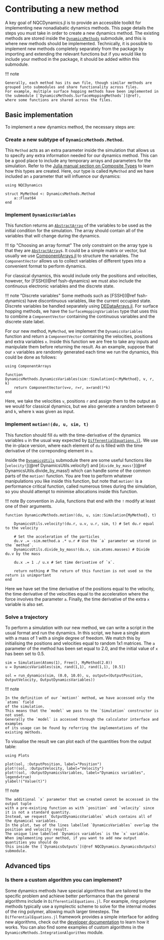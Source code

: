 
# Contributing a new method

A key goal of NQCDynamics.jl is to provide an accessible toolkit for implementing new nonadiabatic dynamics methods.
This page details the steps you must take in order to create a new dynamics method.
The existing methods are stored inside the [`DynamicsMethods`](@ref) submodule, and this is where new methods should be implemented.
Technically, it is possible to implement new methods completely separately from the package by importing and extending
the relevant functions but if you would like to include your method in the package, it should be added within this submodule.

!!! note

    Generally, each method has its own file, though similar methods are grouped into submodules and share functionality across files.
    For example, multiple surface hopping methods have been implemented in the submodule [`DynamicsMethods.SurfaceHoppingMethods`](@ref),
    where some functions are shared across the files. 

## Basic implementation

To implement a new dynamics method, the necessary steps are:

### Create a new subtype of `DynamicsMethods.Method`.

This `Method` acts as an extra parameter inside the simulation that allows us to specify
any extra information needed for our dynamics method.
This can be a good place to include any temporary arrays and parameters for the simulation.
Refer to the [Julia manual section on Composite Types](https://docs.julialang.org/en/v1/manual/types/#Composite-Types)
to learn how this types are created.
Here, our type is called `MyMethod` and we have included an `a` parameter that will influence our dynamics:
```@example mymethod
using NQCDynamics

struct MyMethod <: DynamicsMethods.Method
    a::Float64
end
```

### Implement `DynamicsVariables`

This function returns an [`AbstractArray`](https://docs.julialang.org/en/v1/manual/arrays/)
of the variables to be used as the initial condition for the simulation.
The array should contain all of the variables that will change during the dynamics.

!!! tip "Choosing an array format"
    The only constraint on the array type is that they are [`AbstractArray`](https://docs.julialang.org/en/v1/manual/arrays/)s.
    It could be a simple matrix or vector, but usually we use [ComponentArrays.jl](https://github.com/jonniedie/ComponentArrays.jl) to structure the variables.
    The `ComponentVector` allows us to collect variables of different types into a convenient format to perform dynamics.

For classical dynamics, this would include only the positions and velocities,
however, for [FSSH](@ref fssh-dynamics) we must also include the continuous electronic variables
and the discrete state.

!!! note "Discrete variables"
    Some methods such as [FSSH](@ref fssh-dynamics) have discontinuous variables, like the current occupied state.
    Discrete variables be handled separately using [DEDataArrays.jl](https://github.com/SciML/DEDataArrays.jl).
    For surface hopping methods, we have the `SurfaceHoppingVariables` type that uses this to combine a `ComponentVector`
    containing the continuous variables and the discrete state label.

For our new method, `MyMethod`, we implement the `DynamicsVariables` function and return a `ComponentVector` containing
the velocities, positions and extra variables `x`.
Inside this function we are free to take any inputs and manipulate them before returning the result.
As an example, suppose that our `x` variables are randomly generated each time we run the dynamics,
this could be done as follows:
```@example mymethod
using ComponentArrays

function DynamicsMethods.DynamicsVariables(sim::Simulation{<:MyMethod}, v, r, k)
    return ComponentVector(v=v, r=r, x=rand()*k)
end
```
Here, we take the velocities `v`, positions `r` and assign them to the output as we would for classical dynamics,
but we also generate a random between 0 and `k`, where `k` was given as input.

### Implement `motion!(du, u, sim, t)`

This function should fill `du` with the time-derivative of the dynamics variables `u` in the
usual way expected by [`DifferentialEquations.jl`](https://diffeq.sciml.ai/stable/tutorials/ode_example/#Example-2:-Solving-Systems-of-Equations).
We use the in-place version, where each element of `du` is filled with the time derivative of
the correponding element in `u`.

Inside the [`DynamicsUtils`](@ref) submodule there are some useful functions like [`velocity!`](@ref DynamicsUtils.velocity!) and
[`divide_by_mass!`](@ref DynamicsUtils.divide_by_mass!) which can handle some of the common parts of the `motion!` function.
You are free to perform whatever manipulations you like inside this function, but note that
`motion!` is a performance critical function, called numerous times during the simulation,
so you should attempt to minimise allocations inside this function.

!!! note
    By convention in Julia, functions that end with the `!` modify at least one of their arguments.

```@example mymethod
function DynamicsMethods.motion!(du, u, sim::Simulation{MyMethod}, t)

    DynamicsUtils.velocity!(du.r, u.v, u.r, sim, t) # Set du.r equal to the velocity

    # Set the acceleration of the particles
    du.v .= -sim.method.a .* u.r # Use the `a` parameter we stored in the `method`.
    DynamicsUtils.divide_by_mass!(du.v, sim.atoms.masses) # Divide du.v by the mass

    du.x .= 1 ./ u.x # Set time derivative of `x`.

    return nothing # The return of this function is not used so the return is unimportant
end
```

Here we have set the time derivative of the positions equal to the velocity,
the time derivative of the velocities equal to the acceleration where the force
involves the parameter `a`.
Finally, the time derivative of the extra `x` variable is also set.

### Solve a trajectory

To perform a simulation with our new method, we can write a script in the usual format
and run the dynamics.
In this script, we have a single atom with a mass of 1 with a single degree of freedom.
We match this by initialising the positions and velocities equal to random 1x1 matrices. 
The `a` parameter of the method has been set equal to 2.0, and the initial
value of `x` has been set to 0.5.

```@example mymethod
sim = Simulation(Atoms(1), Free(), MyMethod(2.0))
u = DynamicsVariables(sim, rand(1,1), rand(1,1), [0.5])

sol = run_dynamics(sim, (0.0, 10.0), u, output=(OutputPosition, OutputVelocity, OutputDynamicsVariables))
```

!!! note

    In the definition of our `motion!` method, we have accessed only the `atoms` field
    of the simulation.
    This means that the `model` we pass to the `Simulation` constructor is not used.
    Generally the `model` is accessed through the calculator interface and examples
    of its usage can be found by referring the implementations of the existing methods.

To visualise the result we can plot each of the quantities from the output table:
```@example mymethod
using Plots

plot(sol, :OutputPosition, label="Position")
plot!(sol, :OutputVelocity, label="Velocity")
plot!(sol, :OutputDynamicsVariables, label="Dynamics variables", legend=true)
ylabel!("Value(t)")
```

!!! note 

    The additional `x` parameter that we created cannot be accessed in the output tuple
    with a pre-existing function as with `position` and `velocity` since it is not a standard quantity.
    Instead, we request `OutputDynamicsVariables` which contains all of the dynamical variables.
    In the plot, two of the lines labelled `DynamicsVariables` overlap the position and velocity result.
    The unique line labelled `Dynamics variables` is the `x` variable.
    When implementing your method, if you want to add new output quantities you should do
    this inside the [`DynamicsOutputs`](@ref NQCDynamics.DynamicsOutputs) submodule.

## Advanced tips

### Is there a custom algorithm you can implement?

Some dynamics methods have special algorithms that are tailored to the specific problem
and achieve better performance than the general algorithms include in
`DifferentialEquations.jl`.
For example, ring polymer methods typically use a symplectic scheme to solve for the
internal modes of the ring polymer, allowing much larger timesteps.
The `DifferentialEquations.jl` framework provides a simple interface for adding new
algorithms, check out the [developer documentation](https://devdocs.sciml.ai/dev/)
to learn how it works.
You can also find some examples of custom algorithms in the `DynamicsMethods.IntegrationAlgorithms` module.
